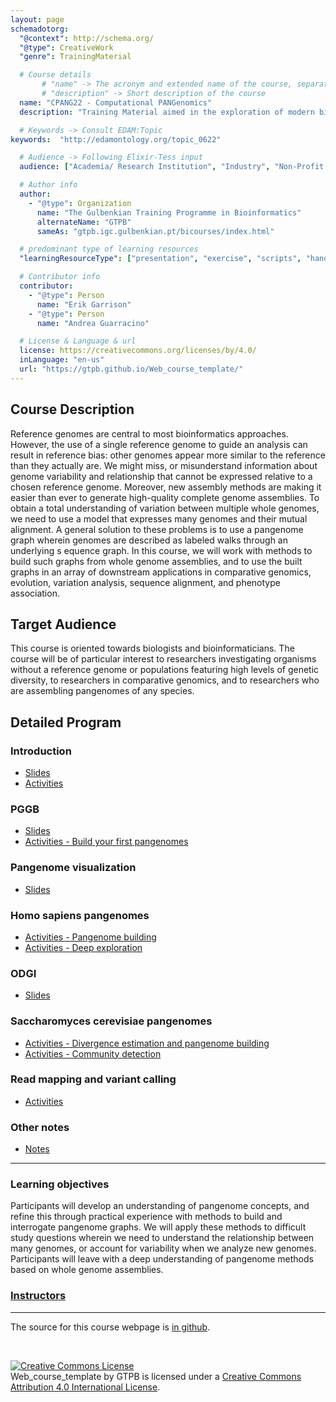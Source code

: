 ```yaml
---
layout: page
schemadotorg:
  "@context": http://schema.org/
  "@type": CreativeWork
  "genre": TrainingMaterial

  # Course details
       # "name" -> The acronym and extended name of the course, separated by " - "
       # "description" -> Short description of the course
  name: "CPANG22 - Computational PANGenomics"
  description: "Training Material aimed in the exploration of modern bioinformatic tools that allow researchers to use pangenomes as their reference system when engaging in studies of organisms of all types."

  # Keywords -> Consult EDAM:Topic
keywords:  "http://edamontology.org/topic_0622"

  # Audience -> Following Elixir-Tess input
  audience: ["Academia/ Research Institution", "Industry", "Non-Profit Organisation", "Healthcare"]

  # Author info
  author:
    - "@type": Organization
      name: "The Gulbenkian Training Programme in Bioinformatics"
      alternateName: "GTPB"
      sameAs: "gtpb.igc.gulbenkian.pt/bicourses/index.html"

  # predominant type of learning resources
  "learningResourceType": ["presentation", "exercise", "scripts", "handout"]

  # Contributor info
  contributor:
    - "@type": Person
      name: "Erik Garrison"
    - "@type": Person
      name: "Andrea Guarracino"

  # License & Language & url
  license: https://creativecommons.org/licenses/by/4.0/
  inLanguage: "en-us"
  url: "https://gtpb.github.io/Web_course_template/"
---
```


## Course Description

Reference genomes are central to most bioinformatics approaches. However, the use of a single reference genome to guide an analysis can result in reference bias: other genomes appear more similar to the reference than they actually are. We might miss, or misunderstand information about genome variability and relationship that cannot be expressed relative to a chosen reference genome. Moreover, new assembly methods are making it easier than ever to generate high-quality complete genome assemblies. To obtain a total understanding of variation between multiple whole genomes, we need to use a model that expresses many genomes and their mutual alignment. A general solution to these problems is to use a pangenome graph wherein genomes are described as labeled walks through an underlying s equence graph. In this course, we will work with methods to build such graphs from whole genome assemblies, and to use the built graphs in an array of downstream applications in comparative genomics, evolution, variation analysis, sequence alignment, and phenotype association.

## Target Audience

This course is oriented towards biologists and bioinformaticians. The course will be of particular interest to researchers investigating organisms without a reference genome or populations featuring high levels of genetic diversity, to researchers in comparative genomics, and to researchers who are assembling pangenomes of any species.

## Detailed Program

### Introduction
- [Slides](assets/CPANG22%20-%20Day%201a%20-%20Introduction.pdf)
- [Activities](pages/Day1a_Introduction.md)

### PGGB
- [Slides](assets/CPANG22%20-%20Day%201b%20-%20PGGB.pdf)
- [Activities - Build your first pangenomes](pages/Day1b_PGGB.md)

### Pangenome visualization
- [Slides](assets/CPANG22%20-%20Day%202a%20-%20Pangenome%20visualization.pdf)

### Homo sapiens pangenomes
- [Activities - Pangenome building](pages/Day2a_Homo_sapiens_pangenome_graphs.md)
- [Activities - Deep exploration](pages/Day3a_Pangenome_subgraphs.md)

### ODGI
- [Slides](assets/CPANG22%20-%20Day%203a%20-%20ODGI.pdf)

### Saccharomyces cerevisiae pangenomes
- [Activities - Divergence estimation and pangenome building](pages/Day3b_Saccharomyces_cerevisiae_pangenome_graphs.md)
- [Activities - Community detection](pages/Day4a_Saccharomyces_cerevisiae_pangenome_graphs.md)

### Read mapping and variant calling
- [Activities](pages/Day4b_Read_mapping.md)

### Other notes
- [Notes](https://hackmd.io/@i-Mv45MZTMa2ZQH2rMAArQ/cpang22notes)


---

### Learning objectives
Participants will develop an understanding of pangenome concepts, and refine this through practical experience with methods to build and interrogate pangenome graphs.
We will apply these methods to difficult study questions wherein we need to understand the relationship between many genomes, or account for variability when we analyze new genomes.
Participants will leave with a deep understanding of pangenome methods based on whole genome assemblies.

### [Instructors](pages/instructors.md)

---

The source for this course webpage is [in github](https://github.com/GTPB/Web_course_template).

<br/>

<a rel="license" href="http://creativecommons.org/licenses/by/4.0/"><img alt="Creative Commons License" style="border-width:0" src="https://i.creativecommons.org/l/by/4.0/88x31.png" /></a><br /><span xmlns:dct="http://purl.org/dc/terms/" property="dct:title">Web_course_template</span> by <span xmlns:cc="http://creativecommons.org/ns#" property="cc:attributionName">GTPB</span> is licensed under a <a rel="license" href="http://creativecommons.org/licenses/by/4.0/">Creative Commons Attribution 4.0 International License</a>.
